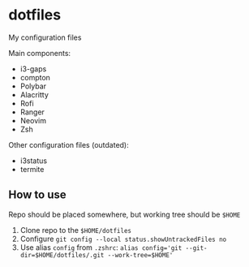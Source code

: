 # dotfiles
My configuration files

Main components:
 - i3-gaps
 - compton
 - Polybar
 - Alacritty
 - Rofi
 - Ranger
 - Neovim
 - Zsh
 
 Other configuration files (outdated):
  - i3status
  - termite

## How to use
Repo should be placed somewhere, but working tree should be `$HOME`

1. Clone repo to the `$HOME/dotfiles`
2. Configure `git config --local status.showUntrackedFiles no` 
3. Use alias `config` from `.zshrc`: `alias config='git --git-dir=$HOME/dotfiles/.git --work-tree=$HOME'`
